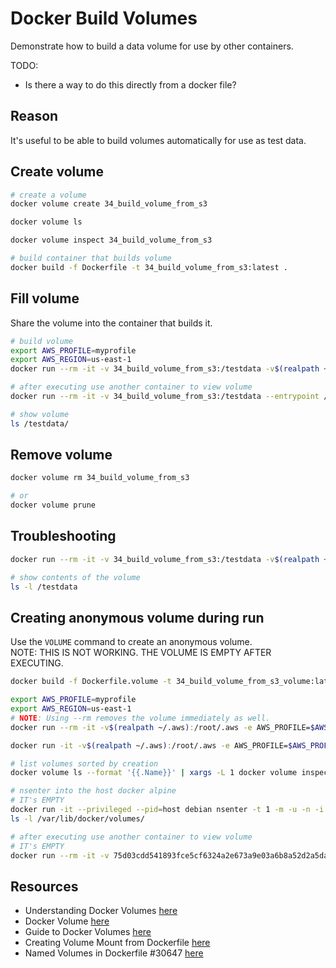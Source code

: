 # Docker Build Volumes

Demonstrate how to build a data volume for use by other containers.  

TODO:

* Is there a way to do this directly from a docker file?

## Reason

It's useful to be able to build volumes automatically for use as test data.  

## Create volume

```sh
# create a volume
docker volume create 34_build_volume_from_s3 

docker volume ls

docker volume inspect 34_build_volume_from_s3    

# build container that builds volume
docker build -f Dockerfile -t 34_build_volume_from_s3:latest .
```

## Fill volume

Share the volume into the container that builds it.  

```sh
# build volume
export AWS_PROFILE=myprofile
export AWS_REGION=us-east-1
docker run --rm -it -v 34_build_volume_from_s3:/testdata -v$(realpath ~/.aws):/root/.aws -e AWS_PROFILE=$AWS_PROFILE -e AWS_REGION=$AWS_REGION 34_build_volume_from_s3:latest

# after executing use another container to view volume
docker run --rm -it -v 34_build_volume_from_s3:/testdata --entrypoint /bin/bash ubuntu:22.04

# show volume
ls /testdata/
```

## Remove volume

```sh
docker volume rm 34_build_volume_from_s3              

# or
docker volume prune       
```

## Troubleshooting

```sh
docker run --rm -it -v 34_build_volume_from_s3:/testdata -v$(realpath ~/.aws):/root/.aws -e AWS_PROFILE=$AWS_PROFILE -e AWS_REGION=$AWS_REGION --entrypoint /bin/bash 34_build_volume_from_s3:latest

# show contents of the volume
ls -l /testdata
```

## Creating anonymous volume during run

Use the `VOLUME` command to create an anonymous volume.  
NOTE: THIS IS NOT WORKING. THE VOLUME IS EMPTY AFTER EXECUTING.  

```sh
docker build -f Dockerfile.volume -t 34_build_volume_from_s3_volume:latest .

export AWS_PROFILE=myprofile
export AWS_REGION=us-east-1
# NOTE: Using --rm removes the volume immediately as well.  
docker run --rm -it -v$(realpath ~/.aws):/root/.aws -e AWS_PROFILE=$AWS_PROFILE -e AWS_REGION=$AWS_REGION --name 34_build_volume_from_s3_volume 34_build_volume_from_s3_volume:latest

docker run -it -v$(realpath ~/.aws):/root/.aws -e AWS_PROFILE=$AWS_PROFILE -e AWS_REGION=$AWS_REGION --name 34_build_volume_from_s3_volume 34_build_volume_from_s3_volume:latest

# list volumes sorted by creation
docker volume ls --format '{{.Name}}' | xargs -L 1 docker volume inspect | jq -s -c '.[][0] | {CreatedAt, Name}' | jq -s '. | sort_by(.CreatedAt)'

# nsenter into the host docker alpine 
# IT's EMPTY
docker run -it --privileged --pid=host debian nsenter -t 1 -m -u -n -i sh
ls -l /var/lib/docker/volumes/

# after executing use another container to view volume
# IT's EMPTY
docker run --rm -it -v 75d03cdd541893fce5cf6324a2e673a9e03a6b8a52d2a5da9a3b223b2c95e4e3:/testdata --entrypoint /bin/bash ubuntu:22.04
```

## Resources

* Understanding Docker Volumes [here](https://earthly.dev/blog/docker-volumes/)
* Docker Volume [here](https://docs.docker.com/engine/reference/builder/#volume)
* Guide to Docker Volumes [here](https://www.baeldung.com/ops/docker-volumes)
* Creating Volume Mount from Dockerfile [here](https://dockerlabs.collabnix.com/beginners/volume/create-a-volume-mount-from-dockerfile.html)
* Named Volumes in Dockerfile #30647 [here](https://github.com/moby/moby/issues/30647#issuecomment-276882545)  
